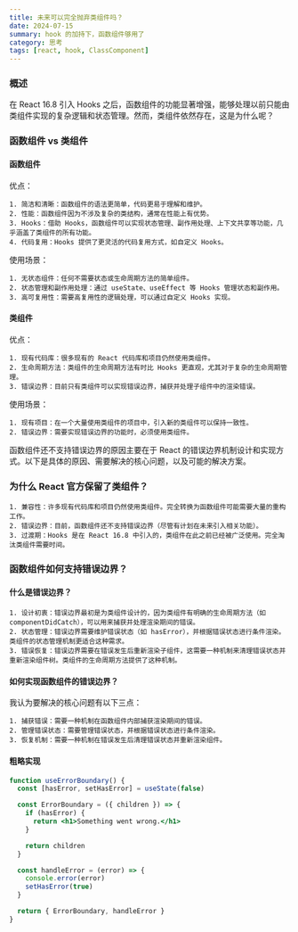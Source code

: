 ```yaml
---
title: 未来可以完全抛弃类组件吗？
date: 2024-07-15
summary: hook 的加持下，函数组件够用了
category: 思考
tags: [react, hook, ClassComponent]
---
```


### 概述

在 React 16.8 引入 Hooks 之后，函数组件的功能显著增强，能够处理以前只能由类组件实现的复杂逻辑和状态管理。然而，类组件依然存在，这是为什么呢？

### 函数组件 vs 类组件

#### 函数组件

优点：

    1. 简洁和清晰：函数组件的语法更简单，代码更易于理解和维护。
    2. 性能：函数组件因为不涉及复杂的类结构，通常在性能上有优势。
    3. Hooks：借助 Hooks，函数组件可以实现状态管理、副作用处理、上下文共享等功能，几乎涵盖了类组件的所有功能。
    4. 代码复用：Hooks 提供了更灵活的代码复用方式，如自定义 Hooks。

使用场景：

    1. 无状态组件：任何不需要状态或生命周期方法的简单组件。
    2. 状态管理和副作用处理：通过 useState、useEffect 等 Hooks 管理状态和副作用。
    3. 高可复用性：需要高复用性的逻辑处理，可以通过自定义 Hooks 实现。

#### 类组件

优点：

    1. 现有代码库：很多现有的 React 代码库和项目仍然使用类组件。
    2. 生命周期方法：类组件的生命周期方法有时比 Hooks 更直观，尤其对于复杂的生命周期管理。
    3. 错误边界：目前只有类组件可以实现错误边界，捕获并处理子组件中的渲染错误。

使用场景：

    1. 现有项目：在一个大量使用类组件的项目中，引入新的类组件可以保持一致性。
    2. 错误边界：需要实现错误边界的功能时，必须使用类组件。

函数组件还不支持错误边界的原因主要在于 React 的错误边界机制设计和实现方式。以下是具体的原因、需要解决的核心问题，以及可能的解决方案。

### 为什么 React 官方保留了类组件？

    1. 兼容性：许多现有代码库和项目仍然使用类组件。完全转换为函数组件可能需要大量的重构工作。
    2. 错误边界：目前，函数组件还不支持错误边界（尽管有计划在未来引入相关功能）。
    3. 过渡期：Hooks 是在 React 16.8 中引入的，类组件在此之前已经被广泛使用。完全淘汰类组件需要时间。

### 函数组件如何支持错误边界？

#### 什么是错误边界？

    1. 设计初衷：错误边界最初是为类组件设计的，因为类组件有明确的生命周期方法（如 componentDidCatch），可以用来捕获并处理渲染期间的错误。
    2. 状态管理：错误边界需要维护错误状态（如 hasError），并根据错误状态进行条件渲染。类组件的状态管理机制更适合这种需求。
    3. 错误恢复：错误边界需要在错误发生后重新渲染子组件，这需要一种机制来清理错误状态并重新渲染组件树。类组件的生命周期方法提供了这种机制。

#### 如何实现函数组件的错误边界？

我认为要解决的核心问题有以下三点：

    1. 捕获错误：需要一种机制在函数组件内部捕获渲染期间的错误。
    2. 管理错误状态：需要管理错误状态，并根据错误状态进行条件渲染。
    3. 恢复机制：需要一种机制在错误发生后清理错误状态并重新渲染组件。

#### 粗略实现

```jsx
function useErrorBoundary() {
  const [hasError, setHasError] = useState(false)

  const ErrorBoundary = ({ children }) => {
    if (hasError) {
      return <h1>Something went wrong.</h1>
    }

    return children
  }

  const handleError = (error) => {
    console.error(error)
    setHasError(true)
  }

  return { ErrorBoundary, handleError }
}
```
